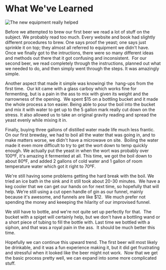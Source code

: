 What We've Learned
==================

![The new equipment really helped](http://lh3.ggpht.com/_yB8ZIqebwqg/SiwP_kGwNbI/AAAAAAAAA9M/Gx3Kq1uVR3o/s512/IMG_1239.JPG "Bottling Bucket")

Before we attempted to brew our first beer we read a lot of stuff on the subject. We probably read too much. Every website and book had slightly different procedures to brew. One says proof the yeast; one says just sprinkle it on top; they almost all referred to equipment we didn't have. Once we finally got to the intructions, there were so many different ideas and methods out there that it got confusing and inconsistent.  For our second beer, we read completely through the instructions, planned out what we needed to do, and then simply went through the steps. It was amazingly simple.

Another aspect that made it simple was knowingi the  hang-ups from the first time.  Our kit came with a glass carboy which works fine for fermenting, but is a pain in the ass to mix with given its weight and the narrowness of the opening.  We spent $15 on a bottling bucket and it made the whole process a ton easier. Being able to pour the boil into the bucket and mix it with water to get up to the 5 gallon mark really cut down on the stress. It also allowed us to take an original gravity reading and spread the yeast evenly while mixing it in.

Finally, buying three gallons of distilled water made life much less frantic. On our first brewday, we had to boil all the water that was going in, and to make matters worse, we didn't have a microwave on site.  Boiling the water made it even more difficult to try to get the wort down to temp quickly enough. We actually put the yeast in when the wort was probably over 100ºF, it's amazing it fermented at all. This time, we got the boil down to about 80ºF, and added 2 gallons of cold water and 1 gallon of room temperature water which got it right to 70ºF.

We're still having some problems getting the hard break with the boil. We tried an ice bath in the sink and it still took about 20-30 minutes.  We have a keg cooler that we can get our hands on for next time, so hopefully that will help. We're still using a cut open handle of gin as our funnel, mainly because it's awesome, and funnels are like $12.  We much prefer not spending the money and keeeping the hilarity of our improvised funnel.

We still have to bottle, and we're not quite set up perfectly for that.  The bucket with a spiget will certainly help, but we don't have a bottling wand or a short piece of tubing to fill the bottle with. Last time we bottled with a siphon, and that was a royal pain in the ass.  It should be much better this time.

Hopefully we can continue this upward trend. The first beer will most likely be drinkable, and it was a fun experience making it, but it did get frustrating and stressful when it looked like the beer might not work.  Now that we get the basic process pretty well, we can expand into some more complicated stuff.
